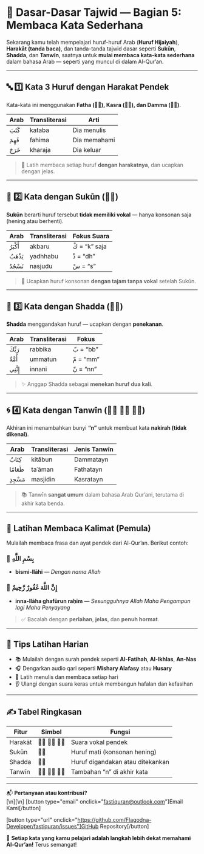# 📘 Dasar-Dasar Tajwid — Bagian 5: Membaca Kata Sederhana

Sekarang kamu telah mempelajari huruf-huruf Arab (**Huruf Hijaiyah**), **Harakāt (tanda baca)**, dan tanda-tanda tajwid dasar seperti **Sukūn**, **Shadda**, dan **Tanwīn**, saatnya untuk **mulai membaca kata-kata sederhana** dalam bahasa Arab — seperti yang muncul di dalam Al-Qur’an.

---

## 🔤 1️⃣ Kata 3 Huruf dengan Harakat Pendek

Kata-kata ini menggunakan **Fatha (◌َ), Kasra (◌ِ), dan Damma (◌ُ)**.

| Arab   | Transliterasi | Arti         |
| ------ | ------------- | ------------ |
| كَتَبَ | kataba        | Dia menulis  |
| فَهِمَ | fahima        | Dia memahami |
| خَرَجَ | kharaja       | Dia keluar   |

> 📌 Latih membaca setiap huruf **dengan harakatnya**, dan ucapkan dengan jelas.

---

## 🛑 2️⃣ Kata dengan Sukūn (◌ْ)

**Sukūn** berarti huruf tersebut **tidak memiliki vokal** — hanya konsonan saja (hening atau berhenti).

| Arab     | Transliterasi | Fokus Suara   |
| -------- | ------------- | ------------- |
| أَكْبَرُ | akbaru        | كْ = “k” saja |
| يَذْهَبُ | yadhhabu      | ذْ = “dh”     |
| نَسْجُدُ | nasjudu       | سْ = “s”      |

> 🧠 Ucapkan huruf konsonan **dengan tajam tanpa vokal** setelah Sukūn.

---

## 🔁 3️⃣ Kata dengan Shadda (◌ّ)

**Shadda** menggandakan huruf — ucapkan dengan **penekanan**.

| Arab     | Transliterasi | Fokus     |
| -------- | ------------- | --------- |
| رَبِّكَ  | rabbika       | بّ = “bb” |
| أُمَّةٌ  | ummatun       | مّ = “mm” |
| إِنَّنِي | innani        | نّ = “nn” |

> ✨ Anggap Shadda sebagai **menekan huruf dua kali**.

---

## 🌀 4️⃣ Kata dengan Tanwīn (◌ً ◌ٍ ◌ٌ)

Akhiran ini menambahkan bunyi **“n”** untuk membuat kata **nakirah (tidak dikenal)**.

| Arab     | Transliterasi | Jenis Tanwīn |
| -------- | ------------- | ------------ |
| كِتَابٌ  | kitābun       | Dammatayn    |
| طَعَامًا | taʿāman       | Fathatayn    |
| مَسْجِدٍ | masjidin      | Kasratayn    |

> 📚 Tanwīn **sangat umum** dalam bahasa Arab Qur’ani, terutama di akhir kata benda.

---

## 🧠 Latihan Membaca Kalimat (Pemula)

Mulailah membaca frasa dan ayat pendek dari Al-Qur’an. Berikut contoh:

### 🔸 بِسْمِ اللَّهِ

- **bismi-llāhi** — _Dengan nama Allah_

### 🔸 إِنَّ اللَّهَ غَفُورٌ رَّحِيمٌ

- **inna-llāha ghafūrun raḥīm** — _Sesungguhnya Allah Maha Pengampun lagi Maha Penyayang_

> ✅ Bacalah dengan **perlahan**, **jelas**, dan **penuh hormat**.

---

## 📖 Tips Latihan Harian

- 📚 Mulailah dengan surah pendek seperti **Al-Fatihah**, **Al-Ikhlas**, **An-Nas**
- 🎧 Dengarkan audio qari seperti **Mishary Alafasy** atau **Husary**
- 📝 Latih menulis dan membaca setiap hari
- 👂 Ulangi dengan suara keras untuk membangun hafalan dan kefasihan

---

## ✍️ Tabel Ringkasan

| Fitur   | Simbol   | Fungsi                           |
| ------- | -------- | -------------------------------- |
| Harakāt | ◌َ ◌ِ ◌ُ | Suara vokal pendek               |
| Sukūn   | ◌ْ       | Huruf mati (konsonan hening)     |
| Shadda  | ◌ّ       | Huruf digandakan atau ditekankan |
| Tanwīn  | ◌ً ◌ٍ ◌ٌ | Tambahan “n” di akhir kata       |

---

📬 **Pertanyaan atau kontribusi?**  
[\n][\n]
[button type="email" onclick="fastiquran@outlook.com"]Email Kami[/button]

[button type="url" onclick="https://github.com/Flagodna-Developer/fastiquran/issues"]GitHub Repository[/button]

🌟 **Setiap kata yang kamu pelajari adalah langkah lebih dekat memahami Al-Qur’an!** Terus semangat!
